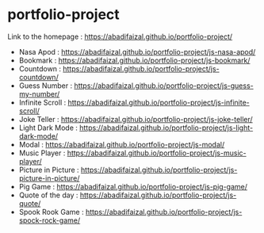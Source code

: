 # portfolio-project

Link to the homepage : https://abadifaizal.github.io/portfolio-project/
- Nasa Apod : https://abadifaizal.github.io/portfolio-project/js-nasa-apod/
- Bookmark : https://abadifaizal.github.io/portfolio-project/js-bookmark/
- Countdown : https://abadifaizal.github.io/portfolio-project/js-countdown/
- Guess Number : https://abadifaizal.github.io/portfolio-project/js-guess-my-number/
- Infinite Scroll : https://abadifaizal.github.io/portfolio-project/js-infinite-scroll/
- Joke Teller : https://abadifaizal.github.io/portfolio-project/js-joke-teller/
- Light Dark Mode : https://abadifaizal.github.io/portfolio-project/js-light-dark-mode/
- Modal : https://abadifaizal.github.io/portfolio-project/js-modal/
- Music Player : https://abadifaizal.github.io/portfolio-project/js-music-player/
- Picture in Picture : https://abadifaizal.github.io/portfolio-project/js-picture-in-picture/
- Pig Game : https://abadifaizal.github.io/portfolio-project/js-pig-game/
- Quote of the day : https://abadifaizal.github.io/portfolio-project/js-quote/
- Spook Rook Game : https://abadifaizal.github.io/portfolio-project/js-spock-rock-game/

